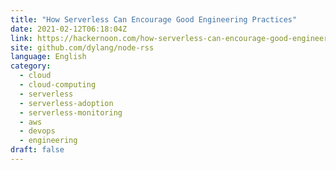 ```yaml
---
title: "How Serverless Can Encourage Good Engineering Practices"
date: 2021-02-12T06:18:04Z
link: https://hackernoon.com/how-serverless-can-encourage-good-engineering-practices-do3t335g?source=rss&utm_medium=RSS&utm_source=news.12bit.vn
site: github.com/dylang/node-rss
language: English
category:
  - cloud
  - cloud-computing
  - serverless
  - serverless-adoption
  - serverless-monitoring
  - aws
  - devops
  - engineering
draft: false
---
```

